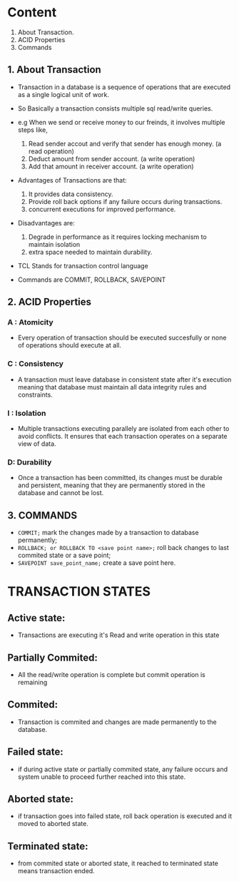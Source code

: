 # Content 
1. About Transaction.
2. ACID Properties 
3. Commands 

## 1. About Transaction
- Transaction in a database is a sequence of operations that are executed as a single logical unit of work.
- So Basically a transaction consists multiple sql read/write queries.
- e.g When we send or receive money to our freinds, it involves multiple steps like,
    1. Read sender accout and verify that sender has enough money. (a read operation)
    2. Deduct amount from sender account. (a write operation)
    3. Add that amount in receiver account. (a write operation)

- Advantages of Transactions are that:
    1. It provides data consistency.
    2. Provide roll back options if any failure occurs during transactions.
    3. concurrent executions for improved performance.

- Disadvantages are:
    1. Degrade in performance as it requires locking mechanism to maintain isolation
    2. extra space needed to maintain durability.

- TCL Stands for transaction control language
- Commands are COMMIT, ROLLBACK, SAVEPOINT


## 2. ACID Properties 
### A : Atomicity
- Every operation of transaction should be executed succesfully or none of operations should execute at all.
### C : Consistency
- A transaction must leave database in consistent state after it's execution meaning that database must maintain all data integrity rules and constraints.
### I : Isolation
-  Multiple transactions executing parallely are isolated from each other to avoid conflicts. It ensures that each transaction operates on a separate view of data.
### D: Durability
- Once a transaction has been committed, its changes must be durable and persistent, meaning that they are permanently stored in the database and cannot be lost.
		
## 3. COMMANDS 
- `COMMIT;` mark the changes made by a transaction to database permanently;
- `ROLLBACK; or ROLLBACK TO <save point name>;` roll back changes to last commited state or a save point;
- `SAVEPOINT save_point_name;` create a save point here.
		
# TRANSACTION STATES
## Active state:
- Transactions are executing it's Read and write operation in this state
## Partially Commited:
- All the read/write operation is complete but commit operation is remaining
## Commited:
- Transaction is commited and changes are made permanently to the database.
## Failed state:
- if during active state or partially commited state, any failure occurs and system unable to proceed further reached into this
		state.
## Aborted state:
- if transaction goes into failed state, roll back operation is executed and it moved to aborted state.
## Terminated state:
- from commited state or aborted state, it reached to terminated state means transaction ended.